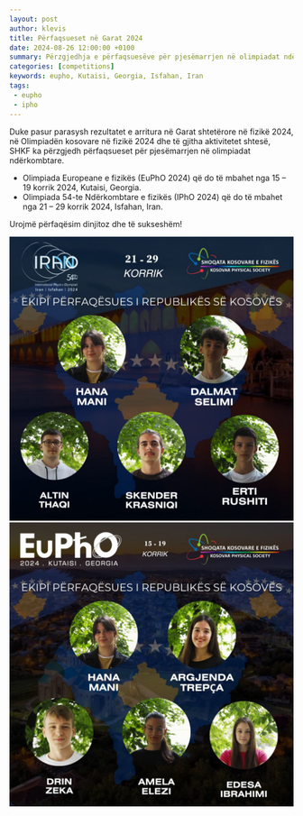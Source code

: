 ```yaml
---
layout: post
author: klevis
title: Përfaqsueset në Garat 2024
date: 2024-08-26 12:00:00 +0100
summary: Përzgjedhja e përfaqsuesëve për pjesëmarrjen në olimpiadat ndërkombtare
categories: [competitions]
keywords: eupho, Kutaisi, Georgia, Isfahan, Iran
tags:
 - eupho
 - ipho
---
```



Duke pasur parasysh rezultatet e arritura në Garat shtetërore në fizikë 2024, në Olimpiadën kosovare në fizikë 2024 dhe të gjitha aktivitetet shtesë, SHKF ka përzgjedh përfaqsueset për pjesëmarrjen në olimpiadat ndërkombtare.

- Olimpiada Europeane e fizikës (EuPhO 2024) që do të mbahet nga 15 – 19 korrik 2024, Kutaisi, Georgia.
- Olimpiada 54-te Ndërkombtare e fizikës (IPhO 2024) që do të mbahet nga 21 – 29 korrik 2024, Isfahan, Iran.

Urojmë përfaqësim dinjitoz dhe të sukseshëm!

![eupho](/assets/img/2024-05-26-Garat-2024/ipho.jpg)
![eupho](/assets/img/2024-05-26-Garat-2024/eupho.jpg)
